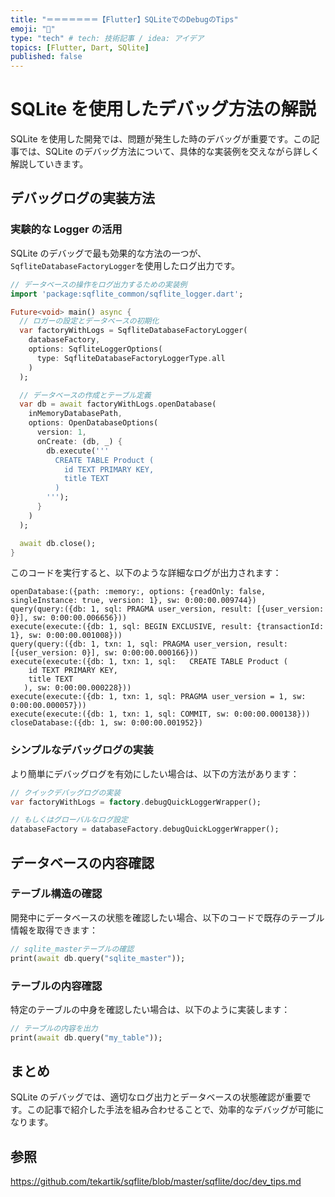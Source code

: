 ```yaml
---
title: "＝＝＝＝＝＝＝【Flutter】SQLiteでのDebugのTips"
emoji: "👋"
type: "tech" # tech: 技術記事 / idea: アイデア
topics: [Flutter, Dart, SQlite]
published: false
---
```


# SQLite を使用したデバッグ方法の解説

SQLite を使用した開発では、問題が発生した時のデバッグが重要です。この記事では、SQLite のデバッグ方法について、具体的な実装例を交えながら詳しく解説していきます。

## デバッグログの実装方法

### 実験的な Logger の活用

SQLite のデバッグで最も効果的な方法の一つが、`SqfliteDatabaseFactoryLogger`を使用したログ出力です。

```dart:debug_example.dart
// データベースの操作をログ出力するための実装例
import 'package:sqflite_common/sqflite_logger.dart';

Future<void> main() async {
  // ロガーの設定とデータベースの初期化
  var factoryWithLogs = SqfliteDatabaseFactoryLogger(
    databaseFactory,
    options: SqfliteLoggerOptions(
      type: SqfliteDatabaseFactoryLoggerType.all
    )
  );

  // データベースの作成とテーブル定義
  var db = await factoryWithLogs.openDatabase(
    inMemoryDatabasePath,
    options: OpenDatabaseOptions(
      version: 1,
      onCreate: (db, _) {
        db.execute('''
          CREATE TABLE Product (
            id TEXT PRIMARY KEY,
            title TEXT
          )
        ''');
      }
    )
  );

  await db.close();
}
```

このコードを実行すると、以下のような詳細なログが出力されます：

```
openDatabase:({path: :memory:, options: {readOnly: false, singleInstance: true, version: 1}, sw: 0:00:00.009744})
query(query:({db: 1, sql: PRAGMA user_version, result: [{user_version: 0}], sw: 0:00:00.006656}))
execute(execute:({db: 1, sql: BEGIN EXCLUSIVE, result: {transactionId: 1}, sw: 0:00:00.001008}))
query(query:({db: 1, txn: 1, sql: PRAGMA user_version, result: [{user_version: 0}], sw: 0:00:00.000166}))
execute(execute:({db: 1, txn: 1, sql:   CREATE TABLE Product (
    id TEXT PRIMARY KEY,
    title TEXT
   ), sw: 0:00:00.000228}))
execute(execute:({db: 1, txn: 1, sql: PRAGMA user_version = 1, sw: 0:00:00.000057}))
execute(execute:({db: 1, txn: 1, sql: COMMIT, sw: 0:00:00.000138}))
closeDatabase:({db: 1, sw: 0:00:00.001952})
```

### シンプルなデバッグログの実装

より簡単にデバッグログを有効にしたい場合は、以下の方法があります：

```dart:quick_debug.dart
// クイックデバッグログの実装
var factoryWithLogs = factory.debugQuickLoggerWrapper();

// もしくはグローバルなログ設定
databaseFactory = databaseFactory.debugQuickLoggerWrapper();
```

## データベースの内容確認

### テーブル構造の確認

開発中にデータベースの状態を確認したい場合、以下のコードで既存のテーブル情報を取得できます：

```dart:table_check.dart
// sqlite_masterテーブルの確認
print(await db.query("sqlite_master"));
```

### テーブルの内容確認

特定のテーブルの中身を確認したい場合は、以下のように実装します：

```dart:content_check.dart
// テーブルの内容を出力
print(await db.query("my_table"));
```

## まとめ

SQLite のデバッグでは、適切なログ出力とデータベースの状態確認が重要です。この記事で紹介した手法を組み合わせることで、効率的なデバッグが可能になります。

## 参照

https://github.com/tekartik/sqflite/blob/master/sqflite/doc/dev_tips.md
